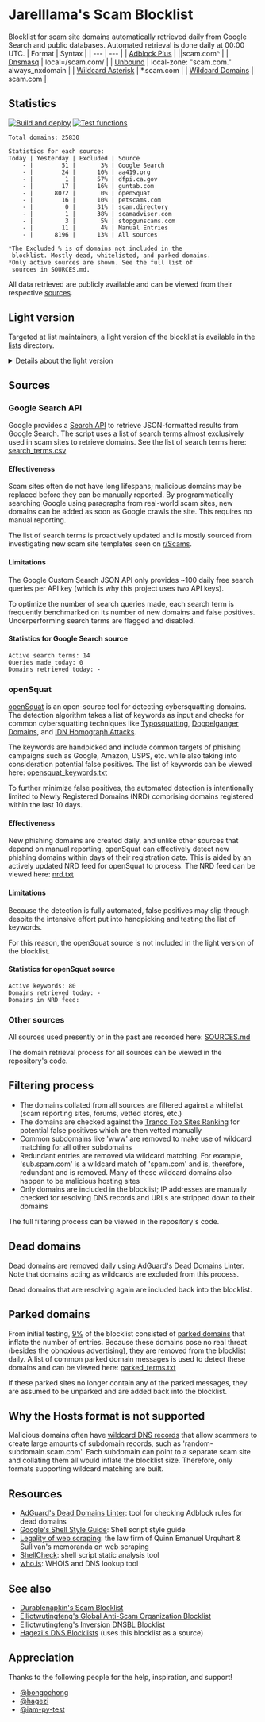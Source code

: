 # Jarelllama's Scam Blocklist
Blocklist for scam site domains automatically retrieved daily from Google Search and public databases. Automated retrieval is done daily at 00:00 UTC.
| Format | Syntax |
| --- | --- |
| [Adblock Plus](https://raw.githubusercontent.com/jarelllama/Scam-Blocklist/main/lists/adblock/scams.txt) | \|\|scam.com^ |
| [Dnsmasq](https://raw.githubusercontent.com/jarelllama/Scam-Blocklist/main/lists/dnsmasq/scams.txt) | local=/scam.com/ |
| [Unbound](https://raw.githubusercontent.com/jarelllama/Scam-Blocklist/main/lists/unbound/scams.txt) | local-zone: "scam.com." always_nxdomain |
| [Wildcard Asterisk](https://raw.githubusercontent.com/jarelllama/Scam-Blocklist/main/lists/wildcard_asterisk/scams.txt) | \*.scam.com |
| [Wildcard Domains](https://raw.githubusercontent.com/jarelllama/Scam-Blocklist/main/lists/wildcard_domains/scams.txt) | scam.com |

## Statistics
[![Build and deploy](https://github.com/jarelllama/Scam-Blocklist/actions/workflows/build_deploy.yml/badge.svg)](https://github.com/jarelllama/Scam-Blocklist/actions/workflows/build_deploy.yml)
[![Test functions](https://github.com/jarelllama/Scam-Blocklist/actions/workflows/test_functions.yml/badge.svg)](https://github.com/jarelllama/Scam-Blocklist/actions/workflows/test_functions.yml)
```
Total domains: 25830

Statistics for each source:
Today | Yesterday | Excluded | Source
    - |        51 |       3% | Google Search
    - |        24 |      10% | aa419.org
    - |         1 |      57% | dfpi.ca.gov
    - |        17 |      16% | guntab.com
    - |      8072 |       0% | openSquat
    - |        16 |      10% | petscams.com
    - |         0 |      31% | scam.directory
    - |         1 |      38% | scamadviser.com
    - |         3 |       5% | stopgunscams.com
    - |        11 |       4% | Manual Entries
    - |      8196 |      13% | All sources

*The Excluded % is of domains not included in the
 blocklist. Mostly dead, whitelisted, and parked domains.
*Only active sources are shown. See the full list of
 sources in SOURCES.md.
```
All data retrieved are publicly available and can be viewed from their respective [sources](https://github.com/jarelllama/Scam-Blocklist/blob/main/SOURCES.md).

## Light version
Targeted at list maintainers, a light version of the blocklist is available in the [lists](https://github.com/jarelllama/Scam-Blocklist/tree/main/lists) directory.

<details>
<summary>Details about the light version</summary>
<ul>
<li>Intended for collated blocklists cautious about size</li>
<li>Does not use sources whose domains cannot be filtered by date added</li>
<li>Does not use sources that have an above average false positive rate</li?>
<li>Note that dead and parked domains that become alive/unparked are not added back into the blocklist (due to limitations in the way these domains are recorded)</li>
</ul>
Sources excluded from the light version are marked in SOURCES.md.
<br>
<br>
Total domains: 1971
</details>

## Sources

### Google Search API
Google provides a [Search API](https://developers.google.com/custom-search/v1/overview) to retrieve JSON-formatted results from Google Search. The script uses a list of search terms almost exclusively used in scam sites to retrieve domains. See the list of search terms here: [search_terms.csv](https://github.com/jarelllama/Scam-Blocklist/blob/main/config/search_terms.csv)

#### Effectiveness
Scam sites often do not have long lifespans; malicious domains may be replaced before they can be manually reported. By programmatically searching Google using paragraphs from real-world scam sites, new domains can be added as soon as Google crawls the site. This requires no manual reporting.

The list of search terms is proactively updated and is mostly sourced from investigating new scam site templates seen on [r/Scams](https://www.reddit.com/r/Scams/).

#### Limitations
The Google Custom Search JSON API only provides ~100 daily free search queries per API key (which is why this project uses two API keys).

To optimize the number of search queries made, each search term is frequently benchmarked on its number of new domains and false positives. Underperforming search terms are flagged and disabled.

#### Statistics for Google Search source
```
Active search terms: 14
Queries made today: 0
Domains retrieved today: -
```

### openSquat
[openSquat](https://github.com/atenreiro/opensquat) is an open-source tool for detecting cybersquatting domains. The detection algorithm takes a list of keywords as input and checks for common cybersquatting techniques like [Typosquatting](https://en.wikipedia.org/wiki/Typosquatting), [Doppelganger Domains](https://en.wikipedia.org/wiki/Doppelganger_domain), and [IDN Homograph Attacks](https://en.wikipedia.org/wiki/IDN_homograph_attack).

The keywords are handpicked and include common targets of phishing campaigns such as Google, Amazon, USPS, etc. while also taking into consideration potential false positives. The list of keywords can be viewed here: [opensquat_keywords.txt](https://github.com/jarelllama/Scam-Blocklist/blob/main/config/opensquat_keywords.txt)

To further minimize false positives, the automated detection is intentionally limited to Newly Registered Domains (NRD) comprising domains registered within the last 10 days.

#### Effectiveness
New phishing domains are created daily, and unlike other sources that depend on manual reporting, openSquat can effectively detect new phishing domains within days of their registration date. This is aided by an actively updated NRD feed for openSquat to process. The NRD feed can be viewed here: [nrd.txt](https://github.com/jarelllama/Scam-Blocklist/blob/main/lists/wildcard_domains/nrd.txt)

#### Limitations
Because the detection is fully automated, false positives may slip through despite the intensive effort put into handpicking and testing the list of keywords.

For this reason, the openSquat source is not included in the light version of the blocklist.

#### Statistics for openSquat source
```
Active keywords: 80
Domains retrieved today: -
Domains in NRD feed: 
```

### Other sources

All sources used presently or in the past are recorded here: [SOURCES.md](https://github.com/jarelllama/Scam-Blocklist/blob/main/SOURCES.md)

The domain retrieval process for all sources can be viewed in the repository's code.

## Filtering process
- The domains collated from all sources are filtered against a whitelist (scam reporting sites, forums, vetted stores, etc.)
- The domains are checked against the [Tranco Top Sites Ranking](https://tranco-list.eu/) for potential false positives which are then vetted manually
- Common subdomains like 'www' are removed to make use of wildcard matching for all other subdomains
- Redundant entries are removed via wildcard matching. For example, 'sub.spam.com' is a wildcard match of 'spam.com' and is, therefore, redundant and is removed. Many of these wildcard domains also happen to be malicious hosting sites
- Only domains are included in the blocklist; IP addresses are manually checked for resolving DNS records and URLs are stripped down to their domains

The full filtering process can be viewed in the repository's code.

## Dead domains
Dead domains are removed daily using AdGuard's [Dead Domains Linter](https://github.com/AdguardTeam/DeadDomainsLinter). Note that domains acting as wildcards are excluded from this process.

Dead domains that are resolving again are included back into the blocklist.

## Parked domains
From initial testing, [9%](https://github.com/jarelllama/Scam-Blocklist/commit/84e682fea95866670dd99f5c98f350bc7377011a) of the blocklist consisted of [parked domains](https://www.godaddy.com/resources/ae/skills/parked-domain) that inflate the number of entries. Because these domains pose no real threat (besides the obnoxious advertising), they are removed from the blocklist daily. A list of common parked domain messages is used to detect these domains and can be viewed here: [parked_terms.txt](https://github.com/jarelllama/Scam-Blocklist/blob/main/config/parked_terms.txt)

If these parked sites no longer contain any of the parked messages, they are assumed to be unparked and are added back into the blocklist.
## Why the Hosts format is not supported
Malicious domains often have [wildcard DNS records](https://developers.cloudflare.com/dns/manage-dns-records/reference/wildcard-dns-records/) that allow scammers to create large amounts of subdomain records, such as 'random-subdomain.scam.com'. Each subdomain can point to a separate scam site and collating them all would inflate the blocklist size. Therefore, only formats supporting wildcard matching are built.

## Resources
- [AdGuard's Dead Domains Linter](https://github.com/AdguardTeam/DeadDomainsLinter): tool for checking Adblock rules for dead domains
- [Google's Shell Style Guide](https://google.github.io/styleguide/shellguide.html): Shell script style guide
- [Legality of web scraping](https://www.quinnemanuel.com/the-firm/publications/the-legal-landscape-of-web-scraping/): the law firm of Quinn Emanuel Urquhart & Sullivan's memoranda on web scraping
- [ShellCheck](https://github.com/koalaman/shellcheck): shell script static analysis tool
- [who.is](https://who.is/): WHOIS and DNS lookup tool

## See also
- [Durablenapkin's Scam Blocklist](https://github.com/durablenapkin/scamblocklist)
- [Elliotwutingfeng's Global Anti-Scam Organization Blocklist](https://github.com/elliotwutingfeng/GlobalAntiScamOrg-blocklist)
- [Elliotwutingfeng's Inversion DNSBL Blocklist](https://github.com/elliotwutingfeng/Inversion-DNSBL-Blocklists)
- [Hagezi's DNS Blocklists](https://github.com/hagezi/dns-blocklists) (uses this blocklist as a source)

## Appreciation
Thanks to the following people for the help, inspiration, and support!
- [@bongochong](https://github.com/bongochong)
- [@hagezi](https://github.com/hagezi)
- [@iam-py-test](https://github.com/iam-py-test)
